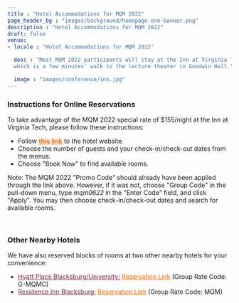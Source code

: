 ```yaml
---
title : "Hotel Accommodations for MQM 2022"
page_header_bg : "images/background/homepage-one-banner.png"
description : "Hotel Accommodations for MQM 2022"
draft: false
venue:
- locale : "Hotel Accommodations for MQM 2022"

  desc : "Most MQM 2022 participants will stay at the Inn at Virginia Tech,
  which is a few minutes' walk to the lecture theater in Goodwin Hall."

  image : "images/conference/inn.jpg"
---
```


### Instructions for Online Reservations

To take advantage of the MQM 2022 special rate of $155/night at the Inn at
Virginia Tech, please follow these instructions:<br/>

<ul>
<li>Follow <a style="color:#ff6600" href="https://be.synxis.com/?Hotel=32532&Chain=5388&arrive=2022-06-25&depart=2022-07-02&adult=1&child=0&group=MQM0622"><b>this link</b></a> to the hotel website.</li>
<li> Choose the number of guests and your check-in/check-out dates from the
menus.</li>
<li> Choose "Book Now" to find available rooms.</li>
</ul>

Note: The MQM 2022 "Promo Code" should already have been applied through the
link above. However, if it was not, choose "Group Code" in the pull-down menu,
type <i>mqm0622</i> in the "Enter Code" field, and click "Apply".  You may
then choose check-in/check-out dates and search for available rooms.

<br/>

### Other Nearby Hotels

We have also reserved blocks of rooms at two other nearby hotels for your
convenience:  

<ul>
<li>
<a style="color:#7B2841"
href="https://www.hyatt.com/en-US/hotel/virginia/hyatt-place-blacksburg-university/cltzb">Hyatt
Place Blacksburg/University:</a> <a style="color:#ff6600"
href="https://www.hyatt.com/en-US/hotel/virginia/hyatt-place-blacksburg-university/cltzb?corp_id=G-MQMC">Reservation
Link</a> (Group Rate Code: G-MQMC) </li>

<li><a style="color:#7B2841" href="https://www.marriott.com/en-us/hotels/roarb-residence-inn-blacksburg-university/overview/">Residence Inn Blacksburg:</a> <a style="color:#ff6600" href="https://www.marriott.com/events/start.mi?id=1636658590951&key=GRP">Reservation
Link</a> (Group Rate Code: MQM)</li>

</ul>

